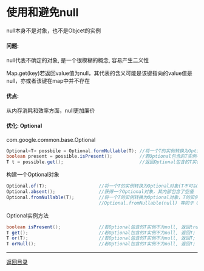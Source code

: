 使用和避免null
===


null本身不是对象，也不是Objcet的实例

#### 问题:
null代表不确定的对象, 是一个很模糊的概念, 容易产生二义性

Map.get(key)若返回value值为null，其代表的含义可能是该键指向的value值是null，亦或者该键在map中并不存在

#### 优点:
从内存消耗和效率方面，null更加廉价

#### 优化: Optional
com.google.common.base.Optional

```java
Optional<T> possbile = Optional.formNullable(T); //将一个T的实例转换为Optional对象(T可以为空)
boolean present = possible.isPresent();          //若Optional包含的T实例不为null，则返回true；若T实例为null，返回false
T t = possible.get();                            //返回Optional包含的T实例，该T实例必须不为空；否则，抛出一个IllegalStateException异常
```

构建一个Optional对象

```java
Optional.of(T);                   //将一个T的实例转换为Optional对象(T不可以为空)
Optional.absent();                //获得一个Optional对象，其内部包含了空值
Optional.fromNullable(T);         //将一个T的实例转换为Optional对象，T的实例可以不为空，也可以为空  
                                  //Optional.fromNullable(null) 等同于 Optional.absent()  
```

Optional实例方法

```java
boolean isPresent();              //若Optional包含的T实例不为null, 返回true; 否则, 返回false
T get();                          //若Optional包含的T实例不为null, 返回T; 否则, 抛出IllegalStateException
T or(T);                          //若Optional包含的T实例不为null, 返回T; 否则, 返回参数输入的T实例
T orNull();                       //若Optional包含的T实例不为null, 返回T; 否则, 返回null
```

------
[返回目录](开发/Other/README.md)